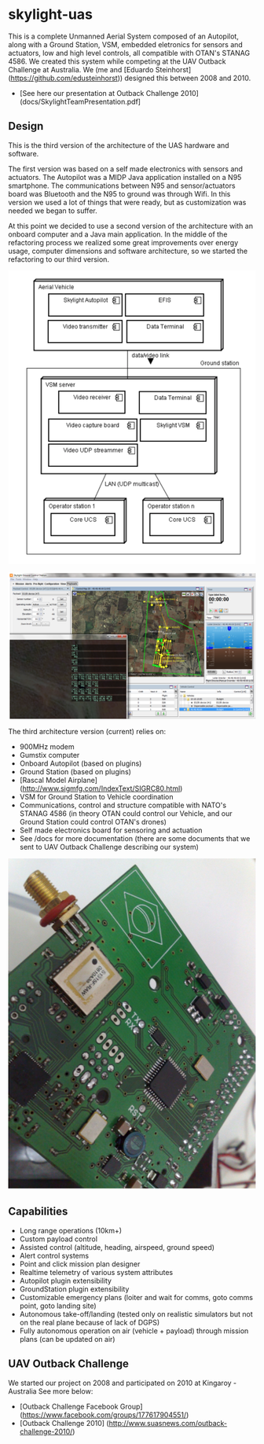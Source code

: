 # skylight-uas
This is a complete Unmanned Aerial System composed of an Autopilot, along with a Ground Station, VSM, embedded eletronics for sensors and actuators, low and high level controls, all compatible with OTAN's STANAG 4586. We created this system while competing at the UAV Outback Challenge at Australia. We (me and [Eduardo Steinhorst] (https://github.com/edusteinhorst)) designed this between 2008 and 2010.

* [See here our presentation at Outback Challenge 2010] (docs/SkylightTeamPresentation.pdf]

## Design

This is the third version of the architecture of the UAS hardware and software.

The first version was based on a self made electronics with sensors and actuators. The Autopilot was a MIDP Java application installed on a N95 smartphone. The communications between N95 and sensor/actuators board was Bluetooth and the N95 to ground was through Wifi. In this version we used a lot of things that were ready, but as customization was needed we began to suffer.

At this point we decided to use a second version of the architecture with an onboard computer and a Java main application. In the middle of the refactoring process we realized some great improvements over energy usage, computer dimensions and software architecture, so we started the refactoring to our third version.

![system architecture](docs/architecture.png)

![ground station](docs/groundstation.png)

The third architecture version (current) relies on:
* 900MHz modem
* Gumstix computer
* Onboard Autopilot (based on plugins)
* Ground Station (based on plugins)
* [Rascal Model Airplane] (http://www.sigmfg.com/IndexText/SIGRC80.html)
* VSM for Ground Station to Vehicle coordination
* Communications, control and structure compatible with NATO's STANAG 4586 (in theory OTAN could control our Vehicle, and our Ground Station could control OTAN's drones)
* Self made electronics board for sensoring and actuation
* See /docs for more documentation (there are some documents that we sent to UAV Outback Challenge describing our system)

![hardware](docs/hardware.png)

## Capabilities
* Long range operations (10km+)
* Custom payload control
* Assisted control (altitude, heading, airspeed, ground speed)
* Alert control systems
* Point and click mission plan designer
* Realtime telemetry of various system attributes
* Autopilot plugin extensibility
* GroundStation plugin extensibility
* Customizable emergency plans (loiter and wait for comms, goto comms point, goto landing site)
* Autonomous take-off/landing (tested only on realistic simulators but not on the real plane because of lack of DGPS)
* Fully autonomous operation on air (vehicle + payload) through mission plans (can be updated on air)

## UAV Outback Challenge
We started our project on 2008 and participated on 2010 at Kingaroy - Australia
See more below:
* [Outback Challenge Facebook Group] (https://www.facebook.com/groups/177617904551/)
* [Outback Challenge 2010] (http://www.suasnews.com/outback-challenge-2010/)
